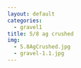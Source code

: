 ```yaml
---
layout: default
categories: 
  - gravel1
title: 5/8 ag crushed
img: 
  - 5.8AgCrushed.jpg
  - gravel-1.1.jpg
---
```


